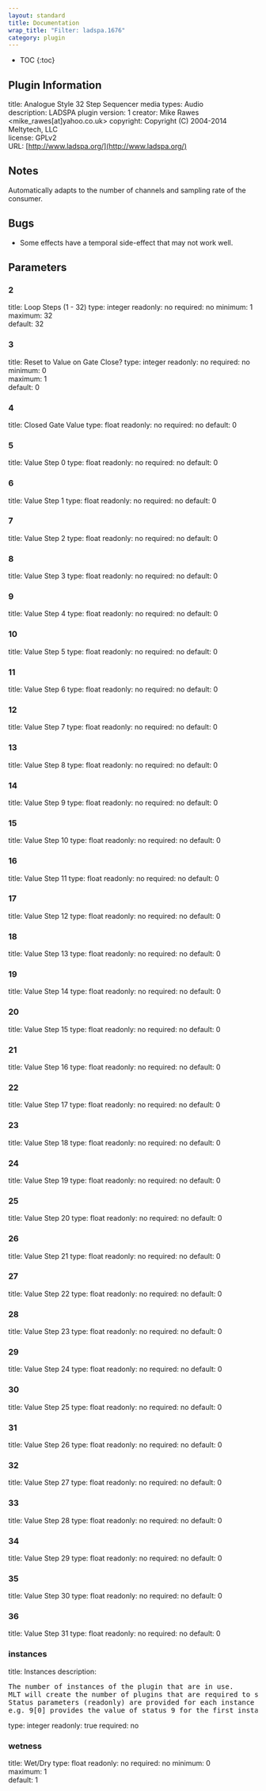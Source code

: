 ```yaml
---
layout: standard
title: Documentation
wrap_title: "Filter: ladspa.1676"
category: plugin
---
```

* TOC
{:toc}

## Plugin Information

title: Analogue Style 32 Step Sequencer
media types:
Audio  
description: LADSPA plugin
version: 1
creator: Mike Rawes <mike_rawes[at]yahoo.co.uk>
copyright: Copyright (C) 2004-2014 Meltytech, LLC  
license: GPLv2  
URL: [http://www.ladspa.org/](http://www.ladspa.org/)  

## Notes

Automatically adapts to the number of channels and sampling rate of the consumer.

## Bugs

* Some effects have a temporal side-effect that may not work well.


## Parameters

### 2

title: Loop Steps (1 - 32)  type: integer
readonly: no
required: no
minimum: 1  
maximum: 32  
default: 32  

### 3

title: Reset to Value on Gate Close?  type: integer
readonly: no
required: no
minimum: 0  
maximum: 1  
default: 0  

### 4

title: Closed Gate Value  type: float
readonly: no
required: no
default: 0  

### 5

title: Value Step 0  type: float
readonly: no
required: no
default: 0  

### 6

title: Value Step 1  type: float
readonly: no
required: no
default: 0  

### 7

title: Value Step 2  type: float
readonly: no
required: no
default: 0  

### 8

title: Value Step 3  type: float
readonly: no
required: no
default: 0  

### 9

title: Value Step 4  type: float
readonly: no
required: no
default: 0  

### 10

title: Value Step 5  type: float
readonly: no
required: no
default: 0  

### 11

title: Value Step 6  type: float
readonly: no
required: no
default: 0  

### 12

title: Value Step 7  type: float
readonly: no
required: no
default: 0  

### 13

title: Value Step 8  type: float
readonly: no
required: no
default: 0  

### 14

title: Value Step 9  type: float
readonly: no
required: no
default: 0  

### 15

title: Value Step 10  type: float
readonly: no
required: no
default: 0  

### 16

title: Value Step 11  type: float
readonly: no
required: no
default: 0  

### 17

title: Value Step 12  type: float
readonly: no
required: no
default: 0  

### 18

title: Value Step 13  type: float
readonly: no
required: no
default: 0  

### 19

title: Value Step 14  type: float
readonly: no
required: no
default: 0  

### 20

title: Value Step 15  type: float
readonly: no
required: no
default: 0  

### 21

title: Value Step 16  type: float
readonly: no
required: no
default: 0  

### 22

title: Value Step 17  type: float
readonly: no
required: no
default: 0  

### 23

title: Value Step 18  type: float
readonly: no
required: no
default: 0  

### 24

title: Value Step 19  type: float
readonly: no
required: no
default: 0  

### 25

title: Value Step 20  type: float
readonly: no
required: no
default: 0  

### 26

title: Value Step 21  type: float
readonly: no
required: no
default: 0  

### 27

title: Value Step 22  type: float
readonly: no
required: no
default: 0  

### 28

title: Value Step 23  type: float
readonly: no
required: no
default: 0  

### 29

title: Value Step 24  type: float
readonly: no
required: no
default: 0  

### 30

title: Value Step 25  type: float
readonly: no
required: no
default: 0  

### 31

title: Value Step 26  type: float
readonly: no
required: no
default: 0  

### 32

title: Value Step 27  type: float
readonly: no
required: no
default: 0  

### 33

title: Value Step 28  type: float
readonly: no
required: no
default: 0  

### 34

title: Value Step 29  type: float
readonly: no
required: no
default: 0  

### 35

title: Value Step 30  type: float
readonly: no
required: no
default: 0  

### 36

title: Value Step 31  type: float
readonly: no
required: no
default: 0  

### instances

title: Instances  description:
<pre>
The number of instances of the plugin that are in use.
MLT will create the number of plugins that are required to support the number of audio channels.
Status parameters (readonly) are provided for each instance and are accessed by specifying the instance number after the identifier (starting at zero).
e.g. 9[0] provides the value of status 9 for the first instance.
</pre>
type: integer
readonly: true
required: no

### wetness

title: Wet/Dry  type: float
readonly: no
required: no
minimum: 0  
maximum: 1  
default: 1  

